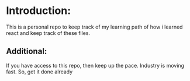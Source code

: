 
# Introduction:
This is a personal repo to keep track of my learning path of how i learned react and keep track of these files.

## Additional:
If you have access to this repo, then keep up the pace. Industry is moving fast. So, get it done already
